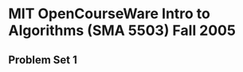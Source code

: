 MIT OpenCourseWare Intro to Algorithms (SMA 5503) Fall 2005
===========================================================

Problem Set 1
-------------


